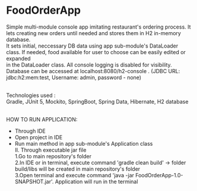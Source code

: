 # FoodOrderApp
Simple multi-module console app imitating restaurant's ordering process. It lets creating new orders until needed and stores them in H2 in-memory database.<br> 
It sets initial, neccessary DB data using app sub-module's DataLoader class. If needed, food available for user to choose can be easily edited or expanded<br> in the DataLoader class.
All console logging is disabled for visibility.<br> 
Database can be accessed at localhost:8080/h2-console . (JDBC URL: jdbc:h2:mem:test, Username: admin, password - none)<br> <br>

Technologies used :<br>
 Gradle, JUnit 5, Mockito, SpringBoot, Spring Data, Hibernate, H2 database<br><br>
 
 HOW TO RUN APPLICATION:<br>
  - Through IDE<br>
  - Open project in IDE<br>
  - Run main method in app sub-module's Application class<br>
  II. Through executable jar file<br>
    1.Go to main repository's folder<br>
    2.In IDE or in terminal, execute command 'gradle clean build' -> folder build/libs will be created in main repository's folder<br>
    3.Open terminal and execute command 'java -jar FoodOrderApp-1.0-SNAPSHOT.jar'. Application will run in the terminal<br>
